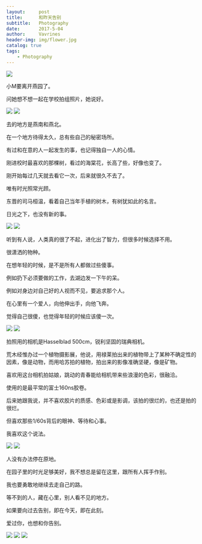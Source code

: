 ```yaml
---
layout:     post
title:      和昨天告别
subtitle:   Photography
date:       2017-5-04
author:     Vavrines
header-img: img/flower.jpg
catalog: true
tags:
    - Photography
---
```


![](https://ws1.sinaimg.cn/large/006tNc79gy1fno7zyvx1ej31kw1kw1l2.jpg)

小M要离开燕园了。

问她想不想一起在学校拍组照片，她说好。

![](https://ws1.sinaimg.cn/large/006tNc79gy1fno7zv5i1rj31kw1kwqvc.jpg)
![](https://ws1.sinaimg.cn/large/006tNc79gy1fno7zsujhyj31kw1kw4qx.jpg)

去的地方是燕南和燕北。

在一个地方待得太久，总有些自己的秘密场所。

有过和在意的人一起发生的事，也记得独自一人的心情。

刚进校时最喜欢的那棵树，看过的海棠花，长高了些，好像也变了。

刚开始每过几天就去看它一次，后来就很久不去了。

唯有时光照常光顾。

东晋的司马桓温，看着自己当年手植的树木，有树犹如此的名言。

日光之下，也没有新的事。

![](https://ws1.sinaimg.cn/large/006tNc79gy1fno800pe7xj31kw1kw4qu.jpg)
![](https://ws4.sinaimg.cn/large/006tNc79gy1fno7zxwpx4j31kw1kwnpl.jpg)

听到有人说，人类真的很了不起，进化出了智力，但很多时候选择不用。

很潇洒的物种。

在想年轻的时候，是不是所有人都做过些傻事。

例如扔下必须要做的工作，去湖边发一下午的呆。

例如对身边对自己好的人视而不见，要追求那个人。

在心里有一个爱人，向他伸出手，向他飞奔。

觉得自己很傻，也觉得年轻的时候应该傻一次。

![](https://ws2.sinaimg.cn/large/006tNc79gy1fno7zwea9dj31kw1kw4qx.jpg)
![](https://ws1.sinaimg.cn/large/006tNc79gy1fno7zow4vsj31kw1kw7wm.jpg)

拍照用的相机是Hasselblad 500cm，锐利坚固的瑞典相机。

荒木经惟办过一个植物摄影展，他说，用禄莱拍出来的植物带上了某种不确定性的因素，像是动物，而用哈苏拍的植物，拍出来的影像准确坚硬，像是矿物。

喜欢用这台相机拍姑娘，跳动的青春能给相机带来些浪漫的色彩，很融洽。

使用的是最平常的富士160ns胶卷。

后来她跟我说，并不喜欢胶片的质感、色彩或是影调，该拍的很烂的，也还是拍的很烂。

但喜欢那些1/60s背后的眼神、等待和心事。

我喜欢这个说法。

![](https://ws1.sinaimg.cn/large/006tNc79gy1fno7zzv3utj31kw1kwhdx.jpg)
![](https://ws4.sinaimg.cn/large/006tNc79gy1fno7ztwqfyj31kw1kwu13.jpg)

人没有办法停在原地。

在园子里的时光足够美好，我不想总是留在这里，跟所有人挥手作别。

我也要勇敢地继续去走自己的路。

等不到的人，藏在心里，别人看不见的地方。

如果要向过去告别，即在今天，即在此刻。

爱过你，也想和你告别。

![](https://ws2.sinaimg.cn/large/006tNc79gy1fno7zrelhxj31kw1kw7wk.jpg)
![](https://ws4.sinaimg.cn/large/006tNc79gy1fno7zqol08j31kw1kwqv9.jpg)
![](https://ws2.sinaimg.cn/large/006tNc79gy1fno7zpuvs5j31kw1kwqv9.jpg)
